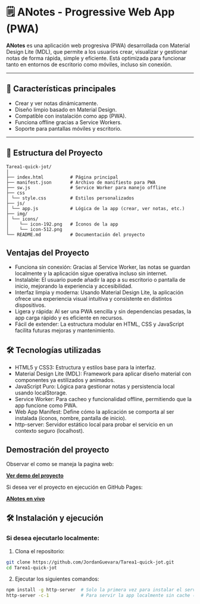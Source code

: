 # 🗒️ ANotes - Progressive Web App (PWA)

**ANotes** es una aplicación web progresiva (PWA) desarrollada con Material Design Lite (MDL), que permite a los usuarios crear, visualizar y gestionar notas de forma rápida, simple y eficiente. Está optimizada para funcionar tanto en entornos de escritorio como móviles, incluso sin conexión.

---

## 🚀 Características principales

- Crear y ver notas dinámicamente.
- Diseño limpio basado en Material Design.
- Compatible con instalación como app (PWA).
- Funciona offline gracias a Service Workers.
- Soporte para pantallas móviles y escritorio.

---

## 📁 Estructura del Proyecto
```
Tarea1-quick-jot/
│
├── index.html          # Página principal
├── manifest.json       # Archivo de manifiesto para PWA
├── sw.js               # Service Worker para manejo offline
├── css
│ └── style.css         # Estilos personalizados
├── js/
│ └── app.js            # Lógica de la app (crear, ver notas, etc.)
├── img/
│ └── icons/
│    └── icon-192.png   # Íconos de la app
│    └── icon-512.png
└── README.md           # Documentación del proyecto
```
## Ventajas del Proyecto
- Funciona sin conexión: Gracias al Service Worker, las notas se guardan localmente y la aplicación sigue operativa incluso sin internet.
- Instalable: El usuario puede añadir la app a su escritorio o pantalla de inicio, mejorando la experiencia y accesibilidad.
- Interfaz limpia y moderna: Usando Material Design Lite, la aplicación ofrece una experiencia visual intuitiva y consistente en distintos dispositivos.
- Ligera y rápida: Al ser una PWA sencilla y sin dependencias pesadas, la app carga rápido y es eficiente en recursos.
- Fácil de extender: La estructura modular en HTML, CSS y JavaScript facilita futuras mejoras y mantenimiento.

## 🛠 Tecnologías utilizadas
- HTML5 y CSS3: Estructura y estilos base para la interfaz.
- Material Design Lite (MDL): Framework para aplicar diseño material con componentes ya estilizados y animados.
- JavaScript Puro: Lógica para gestionar notas y persistencia local usando localStorage.
- Service Worker: Para cacheo y funcionalidad offline, permitiendo que la app funcione como PWA.
- Web App Manifest: Define cómo la aplicación se comporta al ser instalada (íconos, nombre, pantalla de inicio).
- http-server: Servidor estático local para probar el servicio en un contexto seguro (localhost).


## Demostración del proyecto

Observar el como se maneja la pagina web:

**[Ver demo del proyecto](https://www.youtube.com/watch?v=FDYyh0Ers0c)**

Si desea ver el proyecto en ejecución en GitHub Pages:

**[ANotes en vivo](https://jordanguevara.github.io/Tarea1-quick-jot/)**

## 🛠️ Instalación y ejecución
### Si desea ejecutarlo localmente:

1. Clona el repositorio:

```bash
git clone https://github.com/JordanGuevara/Tarea1-quick-jot.git
cd Tarea1-quick-jot
```
2. Ejecutar los siguientes comandos:

```bash
npm install -g http-server  # Solo la primera vez para instalar el servidor estático
http-server -c-1            # Para servir la app localmente sin cache (modo desarrollo)
```
